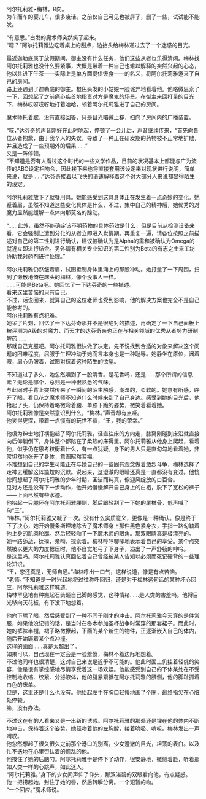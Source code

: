阿尔托莉雅×梅林，R向。  
为车而车的婴儿车，很多废话。之前仅自己可见也被屏了，删了一些，试试能不能发。  
  
  
  
“有意思。”白发的魔术师突然笑了起来。  
“嗯？”阿尔托莉雅边吃着桌上的甜点，边抬头给梅林递过去了一个迷惑的目光。  

最近迦勒底属于放假期间，御主没有什么任务，他们这些从者也乐得清闲。梅林找阿尔托莉雅也没什么要紧事，大概是带着一种自己也难以解释的突然兴起的心态，他以共进下午茶——实际上是单方面提供饭食——的名义，将阿尔托莉雅邀来了自己的房间。  
路上还遇到了迦勒底的御主。橙色头发的小姑娘一脸诧异地看着他。他略微思索了一下，回想起了之前痛心疾首地指责对方是魔鬼的场景。在御主来回打量的目光下，梅林哎呀哎呀地打着哈哈，领着阿尔托莉雅进了自己的房间。  

魔术师托着腮，没有直接回答，只是目光略微上移，扫向了房间内的广播装置。  

“咳，”达芬奇的声音刚好在此时响起，停顿了一会儿后，声音继续传来，“首先向各位从者抱歉，由于我个人的失误，导致了一种正在研发期的药物被不正常地扩散，并且造成了一些预期外的后果……”  
又是一阵停顿。  
“不知道是否有人看过这个时代的一些文学作品，目前的状况基本上都能与广为流传的ABO设定相吻合，因此接下来也将直接套用该设定来对现状进行说明，简单来说，就是……”达芬奇接着以飞快的语速解释着这个对大部分人来说都显得陌生的设定。  

阿尔托莉雅放下了就餐用具。她能感受到这具身体正在发生着一点奇妙的变化。她蹙着眉，虽然不知道这些变化具体是什么，不过，集中自己的精神后，她优秀的对魔力显然能缓解一点体内那莫名的躁动。  

“……此外，虽然不能确定该不明药物的具体药效是什么，但是目前从检测设备来看，它会强制让遭到分化的从者立即进入发情期。再重复一遍，请各位按照之前描述对自己的第二性别进行确认，建议被确认为是Alpha的需和被确认为Omega的就近立即进行结合。另外请有相关专业知识的第二性别为Beta的有志之士来工坊协助我对药剂进行处理。”  

阿尔托莉雅仍然皱着眉，试图抵制身体里涌上的那股冲动。她打量了一下周围，扫到了懒散地倚在床头的梅林，像个没事人一样。  
……可能是Beta吧。她回忆了一下达芬奇的一些描述。  
看来这里苦恼的只有自己。  
不过，话说回来，就算自己的这位老师也受到影响，他的解决方案也完全不是自己能参考的。  
阿尔托莉雅有点犯难。  
她呆了片刻，回忆了一下达芬奇那并不是很绝对的描述，再确定了一下自己面板上被评测为A级的对魔力，而天才的达芬奇亲也正在与相关领域的优秀从者努力研制解药……  
那就自己克服吧。阿尔托莉雅很快做了决定。先不说找到合适的对象来解决这个问题的困难程度，屈服于生理冲动于她而言本身也是一种耻辱。她静坐在原位，闭着眼，眉心仍皱着，试图对抗着这种陌生的欲望。  

不知道过了多久，她忽然嗅到了一股清香。是花香吗，还是……那个所谓的信息素？无论是哪个，总归是一种很熟悉的气味。  
与此同时手背上突然传来了一瞬间的陌生触感，潮湿的，柔软的。她意有所感，睁开了眼，看见花之魔术师不知道什么时候来到了自己身边。感受到她的目光后，他抬起了头，仍保持着略微弯着腰、单膝下跪的姿势，微笑着看着她。  
阿尔托莉雅像是突然意识到什么，“梅林。”声音却有点哑。  
他笑得更深，带着一点惯有的玩世不恭，“王，我的荣幸。”  

他极为绅士地打横抱起了阿尔托莉雅，径直往床的方向走，膝窝刚碰到床沿就直接向后仰躺倒下，身体整个都陷在了柔软的床褥里。阿尔托莉雅从他身上爬起，看着他，似乎仍在思考权衡着什么，有一点犹疑。身下的男人只是直勾勾地看着她，非常坦然地张开了身体，意图昭然若揭。  
不难想到自己的学生可能正在与她自己的一些固有观念做着激烈斗争，梅林选择了走神去缓解这阵尴尬的沉默。说起来，这澄澈的眼睛还真是一直都没有变过。他恍惚间想起了阿尔托莉雅的少年时期，圣洁而纯真，像迎风绽放的白百合。  
见对方还是没有下一步动作，他开始慢慢解开自己身上的白袍，脱下了宽松的裤子——上面已然有些水迹。  
他抬起一只腿环在阿尔托莉雅腰侧，脚后跟轻刮了一下她的尾椎骨，低声喊了句“王”。  
“梅林。”阿尔托莉雅又喊了一次。没有什么实质意义，更像是一种确认。像是终于下了决心，她开始慢条斯理地除去了魔术师身上那件黑色紧身衣，手指一路勾勒着他上身的肌肉轮廓。然后轻轻吻了一下魔术师的眼角。那双眼睛真是极漂亮的。  
她一路舔舐，抚摸，亲吻，探索着。梅林哼哼唧唧地表示着自己的享受。某个点突然被以更大的力度摁压时，他不自觉地弓了下身子，溢出了一声舒畅的呻吟。  
是这里吗。阿尔托莉雅认真回忆着自己曾经被某人告知以必须而死记硬背的一些理论知识。  
“王，您还真是，无师自通。”梅林呼出一口气，这样说道，像是有点苦恼。  
“老师。”不知道是一时兴起地将过往称呼回归，还是对于梅林这句话的某种坏心回应，阿尔托莉雅这样喊道。  
梅林罕见地有种搬起石头砸自己脚的感觉，这种情绪……是人类的害羞吗。他将目光移向天花板，有下没下地想着。  

他向下瞟了眼，然后感受到了一种不同于刚才的冲击。阿尔托莉雅今天穿的是件常服，如果他没记错的话，是当时在冬木参加圣杯战争时常穿的那套裙子。而此时，她的裤袜半褪，裙子略微撩起，下面的某个新生的物件，正逐渐嵌入自己的体内，随后开始碾着某个点冲撞。  
这样的画面……真是太超出了。  
如果可以，自己现在一定会是一脸羞愤，梅林不着边际地想着。  
不过他同样也很清楚，这对自己来说是近乎不可能的。他此时面上仍挂着轻佻的笑容，像是很有掌控感地尽情享受着这一场欢娱。他能感受到自己的下体某处在不受控制地收缩、绞紧、分泌液体，他的腿紧紧抵在阿尔托莉雅的腰侧，他的脚趾抓着白色的床单。  
但是，这里还是什么也没有。他抬起左手在胸口轻慢地画了个圈，最终指尖在心脏处停顿。  
嘛，没有办法。  

不过这在有的人看来又是一出新的诱惑。阿尔托莉雅的那处还是埋在他的体内不断地冲击，保持着这个姿势，她轻吻着他的左胸膛，接着吮吸、啃咬。梅林发出一声喟叹。  
他忽然想起了很久很久之前那个港口的别离，少女澄澈的目光，坦荡的表白。以及忙不迭地在心里否认着的慌乱的他。  
他按住了她的后脑勺。阿尔托莉雅于是停下了动作，很安静地，微侧着脸，听着那如人类一样的心跳声，如此迷人。  
“阿尔托莉雅。”身下的少女闻声仰了仰头，那双湛碧的双眼看向他，有点疑惑。  
他一把捞起她，封住了她的唇，然后转瞬分离。一个短暂的吻。  
“一个回应。”魔术师说。  
